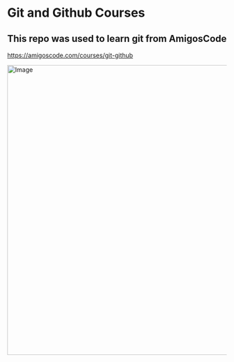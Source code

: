 # Git and Github Courses

## This repo was used to learn git from AmigosCode

https://amigoscode.com/courses/git-github

<img width="800" height="665" alt="Image" src="https://github.com/user-attachments/assets/b79efb37-2e9b-4c9d-8bde-c149775ddec3" />
